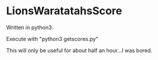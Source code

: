# LionsWaratatahsScore

Written in python3.

Execute with  "python3 getscores.py"

This will only be useful for about half an hour...I was bored.
